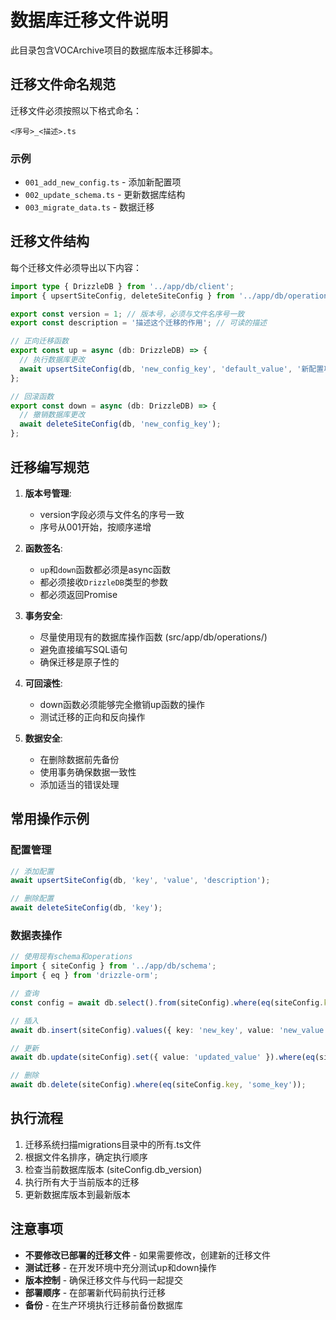 # 数据库迁移文件说明

此目录包含VOCArchive项目的数据库版本迁移脚本。

## 迁移文件命名规范

迁移文件必须按照以下格式命名：

```
<序号>_<描述>.ts
```

### 示例
- `001_add_new_config.ts` - 添加新配置项
- `002_update_schema.ts` - 更新数据库结构
- `003_migrate_data.ts` - 数据迁移

## 迁移文件结构

每个迁移文件必须导出以下内容：

```typescript
import type { DrizzleDB } from '../app/db/client';
import { upsertSiteConfig, deleteSiteConfig } from '../app/db/operations/config';

export const version = 1; // 版本号，必须与文件名序号一致
export const description = '描述这个迁移的作用'; // 可读的描述

// 正向迁移函数
export const up = async (db: DrizzleDB) => {
  // 执行数据库更改
  await upsertSiteConfig(db, 'new_config_key', 'default_value', '新配置项');
};

// 回滚函数
export const down = async (db: DrizzleDB) => {
  // 撤销数据库更改
  await deleteSiteConfig(db, 'new_config_key');
};
```

## 迁移编写规范

1. **版本号管理**:
   - version字段必须与文件名的序号一致
   - 序号从001开始，按顺序递增

2. **函数签名**:
   - `up`和`down`函数都必须是async函数
   - 都必须接收`DrizzleDB`类型的参数
   - 都必须返回Promise<void>

3. **事务安全**:
   - 尽量使用现有的数据库操作函数 (src/app/db/operations/)
   - 避免直接编写SQL语句
   - 确保迁移是原子性的

4. **可回滚性**:
   - down函数必须能够完全撤销up函数的操作
   - 测试迁移的正向和反向操作

5. **数据安全**:
   - 在删除数据前先备份
   - 使用事务确保数据一致性
   - 添加适当的错误处理

## 常用操作示例

### 配置管理
```typescript
// 添加配置
await upsertSiteConfig(db, 'key', 'value', 'description');

// 删除配置
await deleteSiteConfig(db, 'key');
```

### 数据表操作
```typescript
// 使用现有schema和operations
import { siteConfig } from '../app/db/schema';
import { eq } from 'drizzle-orm';

// 查询
const config = await db.select().from(siteConfig).where(eq(siteConfig.key, 'some_key'));

// 插入
await db.insert(siteConfig).values({ key: 'new_key', value: 'new_value' });

// 更新
await db.update(siteConfig).set({ value: 'updated_value' }).where(eq(siteConfig.key, 'some_key'));

// 删除
await db.delete(siteConfig).where(eq(siteConfig.key, 'some_key'));
```

## 执行流程

1. 迁移系统扫描migrations目录中的所有.ts文件
2. 根据文件名排序，确定执行顺序
3. 检查当前数据库版本 (siteConfig.db_version)
4. 执行所有大于当前版本的迁移
5. 更新数据库版本到最新版本

## 注意事项

- **不要修改已部署的迁移文件** - 如果需要修改，创建新的迁移文件
- **测试迁移** - 在开发环境中充分测试up和down操作
- **版本控制** - 确保迁移文件与代码一起提交
- **部署顺序** - 在部署新代码前执行迁移
- **备份** - 在生产环境执行迁移前备份数据库